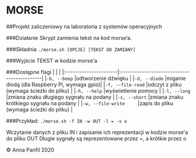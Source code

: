 # MORSE
##Projekt zaliczeniowy na laboratoria z systemów operacyjnych

###Działanie
Skrypt zamienia tekst na kod morse’a.

###Składnia
`./morse.sh [OPCJE] [TEKST DO ZAMIANY]`

###Wyjście
TEKST w kodzie morse'a

###Dostępne flagi
  |                       |                                             |
  |:----------------------|:--------------------------------------------|
  |`-b, --beep`           |odtworzenie dźwięku                          |
  |`-d, --diode`          |miganie diodą (dla Raspberry Pi, wymaga gpio)|
  |`-f, --file-read`      |odczyt z pliku (wymaga ścieżki do pliku)     |
  |`-h, --help`           |wyświetlenie pomocy                          |
  |`-l, --long`           |zmiana znaku długiego sygnału na podany      |
  |`-s, --short`          |zmiana znaku krótkiego sygnału na podany     |
  |`-w, --file-write     `|zapis do pliku (wymaga ścieżki do pliku)     |  

###Przykład:
`./morse.sh -f IN -w OUT -l = -s o`

  Wczytanie danych z pliku IN i zapisanie ich reprezentacji w kodzie morse'a do pliku OUT
  Długie sygnały są reprezentowane przez =, a krótkie przez o

© Anna Panfil 2020
